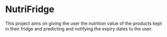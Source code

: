 # NutriFridge
This project aims on giving the user the nutrition value of the products kept in their fridge and predicting and notifying the expiry dates to the user.
